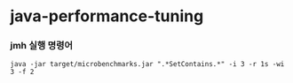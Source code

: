 # java-performance-tuning

### jmh 실행 명령어
```shell
java -jar target/microbenchmarks.jar ".*SetContains.*" -i 3 -r 1s -wi 3 -f 2
```
